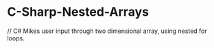 # C-Sharp-Nested-Arrays
// C# Mikes user input through two dimensional array, using nested for loops. 
